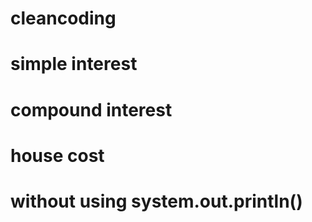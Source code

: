 # cleancoding
# simple interest
# compound interest
# house cost
# without using system.out.println()
